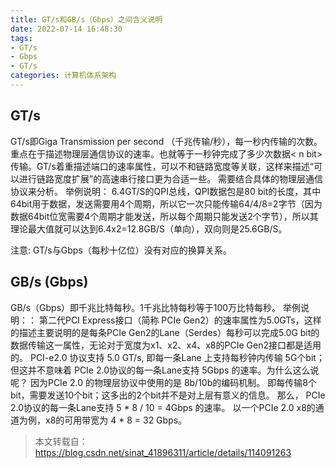 ```yaml
---
title: GT/s和GB/s（Gbps）之间含义说明
date: 2022-07-14 16:48:30
tags:
- GT/s
- Gbps
- GT/s
categories: 计算机体系架构
---
```


## GT/s

GT/s即Giga Transmission per second （千兆传输/秒），每一秒内传输的次数。重点在于描述物理层通信协议的速率。也就等于一秒钟完成了多少次数据< n bit>传输。GT/s着重描述端口的速率属性，可以不和链路宽度等关联，这样来描述“可以进行链路宽度扩展”的高速串行接口更为合适一些。 需要结合具体的物理层通信协议来分析。
举例说明：
6.4GT/S的QPI总线，QPI数据包是80 bit的长度，其中64bit用于数据，发送需要用4个周期，所以它一次只能传输64/4/8=2字节（因为数据64bit位宽需要4个周期才能发送，所以每个周期只能发送2个字节），所以其理论最大值就可以达到6.4x2=12.8GB/S（单向），双向则是25.6GB/S。

注意: GT/s与Gbps（每秒十亿位）没有对应的换算关系。

## GB/s (Gbps)

GB/s（Gbps）即千兆比特每秒。1千兆比特每秒等于100万比特每秒。
举例说明：：
第二代PCI Express接口（简称 PCIe Gen2）的速率属性为5.0GTs，这样的描述主要说明的是每条PCIe Gen2的Lane（Serdes）每秒可以完成5.0G bit的数据传输这一属性，无论对于宽度为x1、x2、x4、x8的PCIe Gen2接口都是适用的。
PCI-e2.0 协议支持 5.0 GT/s, 即每一条Lane 上支持每秒钟内传输 5G个bit；但这并不意味着 PCIe 2.0协议的每一条Lane支持 5Gbps 的速率。为什么这么说呢？ 因为PCIe 2.0 的物理层协议中使用的是 8b/10b的编码机制。 即每传输8个bit，需要发送10个bit；这多出的2个bit并不是对上层有意义的信息。 那么， PCIe 2.0协议的每一条Lane支持 5 * 8 / 10 = 4Gbps 的速率。 以一个PCIe 2.0 x8的通道为例，x8的可用带宽为 4 * 8 = 32 Gbps。



> 本文转载自：https://blog.csdn.net/sinat_41896311/article/details/114091263